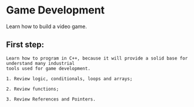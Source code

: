# Game Development
Learn how to build a video game.


## First step: 
    Learn how to program in C++, because it will provide a solid base for understand many industrial 
	tools used for game development.
	
	1. Review logic, conditionals, loops and arrays;
	
	2. Review functions;
     
    3. Review References and Pointers.
      
